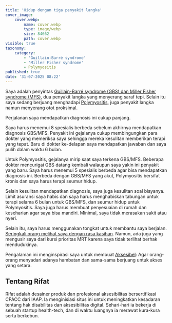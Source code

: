 ```yaml
---
title: 'Hidup dengan tiga penyakit langka'
cover_image:
    cover.webp:
        name: cover.webp
        type: image/webp
        size: 84662
        path: cover.webp
visible: true
taxonomy:
    category:
        - 'Guillain-Barré syndrome'
        - 'Miller Fisher syndrome'
        - Polymyositis
published: true
date: '31-07-2025 08:22'
---
```


Saya adalah penyintas [Guillain-Barré syndrome (GBS) dan Miller Fisher syndrome (MFS)](https://rifatnajmi.com/id/journal/gbs), dua penyakit langka yang menyerang saraf tepi. Selain itu saya sedang berjuang menghadapi [Polymyositis](https://rifatnajmi.com/id/journal/pm), juga penyakit langka namun menyerang otot proksimal.

Perjalanan saya mendapatkan diagnosis ini cukup panjang.

Saya harus menemui 8 spesialis berbeda sebelum akhirnya mendapatkan diagnosis GBS/MFS. Penyakit ini gejalanya cukup membingungkan para dokter yang memeriksa saya sehingga mereka kesulitan memberikan terapi yang tepat. Baru di dokter ke-delapan saya mendapatkan jawaban dan saya pulih dalam waktu 6 bulan.

Untuk Polymyositis, gejalanya mirip saat saya terkena GBS/MFS. Beberapa dokter mencurigai GBS datang kembali walaupun saya yakin ini penyakit yang baru. Saya harus menemui 5 spesialis berbeda agar bisa mendapatkan diagnosis ini. Berbeda dengan GBS/MFS yang akut, Polymyositis bersifat kronis dan saya harus terapi seumur hidup.

Selain kesulitan mendapatkan diagnosis, saya juga kesulitan soal biayanya. Limit asuransi saya habis dan saya harus menghabiskan tabungan untuk terapi selama 6 bulan untuk GBS/MFS, dan seumur hidup untuk Polymyositis. Saya juga harus membuat penyesuaian di rumah dan keseharian agar saya bisa mandiri. Minimal, saya tidak merasakan sakit atau nyeri.

Selain itu, saya harus menggunakan tongkat untuk membantu saya berjalan. [Seringkali orang melihat saya dengan rasa kasihan](https://www.instagram.com/p/DGmLTGryKUdGwF5gDynv0qvnDdezgc3qNd54uM0/?img_index=1). Namun, ada juga yang mengusir saya dari kursi prioritas MRT karena saya tidak terlihat berhak mendudukinya.

Pengalaman ini menginspirasi saya untuk membuat [Aksesibel](/tentang): Agar orang-orang menyadari adanya hambatan dan sama-sama berjuang untuk akses yang setara.

## Tentang Rifat
Rifat adalah desainer produk dan profesional aksesibilitas bersertifikasi CPACC dari IAAP. Ia menginisiasi situs ini untuk meningkatkan kesadaran tentang hak disabilitas dan aksesibilitas digital. Sehari-hari ia bekerja di sebuah startup health-tech, dan di waktu luangnya ia merawat kura-kura serta berkebun.